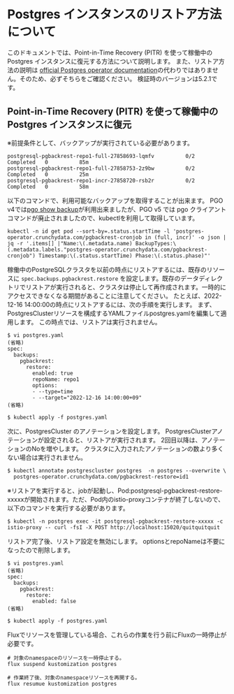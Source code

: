 # Postgres インスタンスのリストア方法について

このドキュメントでは、Point-in-Time Recovery (PITR) を使って稼働中の Postgres インスタンスに復元する方法について説明します。
また、リストア方法の説明は [official Postgres operator documentation](https://access.crunchydata.com/documentation/postgres-operator/latest/tutorial/disaster-recovery/)の代わりではありません。そのため、必ずそちらをご確認ください。
検証時のバージョンは5.2.1です。

## Point-in-Time Recovery (PITR) を使って稼働中の Postgres インスタンスに復元

※前提条件として、バックアップが実行されている必要があります。
```
postgresql-pgbackrest-repo1-full-27858693-lqmfv          0/2     Completed   0          85m
postgresql-pgbackrest-repo1-full-27858753-2z9bw          0/2     Completed   0          25m
postgresql-pgbackrest-repo1-incr-27858720-rsb2r          0/2     Completed   0          58m
```

以下のコマンドで、利用可能なバックアップを取得することが出来ます。
PGO v4では[pgo show backup](https://access.crunchydata.com/documentation/postgres-operator/4.1.2/operatorcli/cli/pgo_show_backup/)が利用出来ましたが、PGO v5 では pgo クライアントコマンドが廃止されましたので、kubectlを利用して取得しています。
```
kubectl -n id get pod --sort-by=.status.startTime -l 'postgres-operator.crunchydata.com/pgbackrest-cronjob in (full, incr)' -o json | jq -r '.items[] |"Name:\(.metadata.name) BackupTypes:\(.metadata.labels."postgres-operator.crunchydata.com/pgbackrest-cronjob") Timestamp:\(.status.startTime) Phase:\(.status.phase)"'
```

稼働中のPostgreSQLクラスタを以前の時点にリストアするには、既存のリソースに `spec.backups.pgbackrest.restore` を設定します。既存のデータディレクトリでリストアが実行されると、クラスタは停止して再作成されます。一時的にアクセスできなくなる期間があることに注意してください。
たとえば、2022-12-16 14:00:00の時点にリストアするには、次の手順を実行します。
まず、PostgresClusterリソースを構成するYAMLファイルpostgres.yamlを編集して適用します。
この時点では、リストアは実行されません。

```
$ vi postgres.yaml
(省略)
spec:
  backups:
    pgbackrest:
      restore:
        enabled: true
        repoName: repo1
        options:
        - --type=time
        - --target="2022-12-16 14:00:00+09"
(省略)

$ kubectl apply -f postgres.yaml
```

次に、PostgresCluster のアノテーションを設定します。
PostgresClusterアノテーションが設定されると、リストアが実行されます。
2回目以降は、アノテーションのNoを増やします。
クラスタに入力されたアノテーションの数より多くない場合は実行されません。

```
$ kubectl annotate postgrescluster postgres  -n postgres --overwrite \
  postgres-operator.crunchydata.com/pgbackrest-restore=id1
```

※リストアを実行すると、jobが起動し、Pod:postgresql-pgbackrest-restore-xxxxxが開始されます。ただ、Pod内のistio-proxyコンテナが終了しないので、以下のコマンドを実行する必要があります。

```
$ kubectl -n postgres exec -it postgresql-pgbackrest-restore-xxxxx -c istio-proxy -- curl -fsI -X POST http://localhost:15020/quitquitquit
```

リストア完了後、リストア設定を無効にします。
optionsとrepoNameは不要になったので削除します。

```
$ vi postgres.yaml
(省略)
spec:
  backups:
    pgbackrest:
      restore:
        enabled: false
(省略)

$ kubectl apply -f postgres.yaml
```

Fluxでリソースを管理している場合、これらの作業を行う前にFluxの一時停止が必要です。

```
# 対象のnamespaceのリソースを一時停止する。
flux suspend kustomization postgres

# 作業終了後、対象のnamespaceリソースを再開する。
flux resumue kustomization postgres
```
